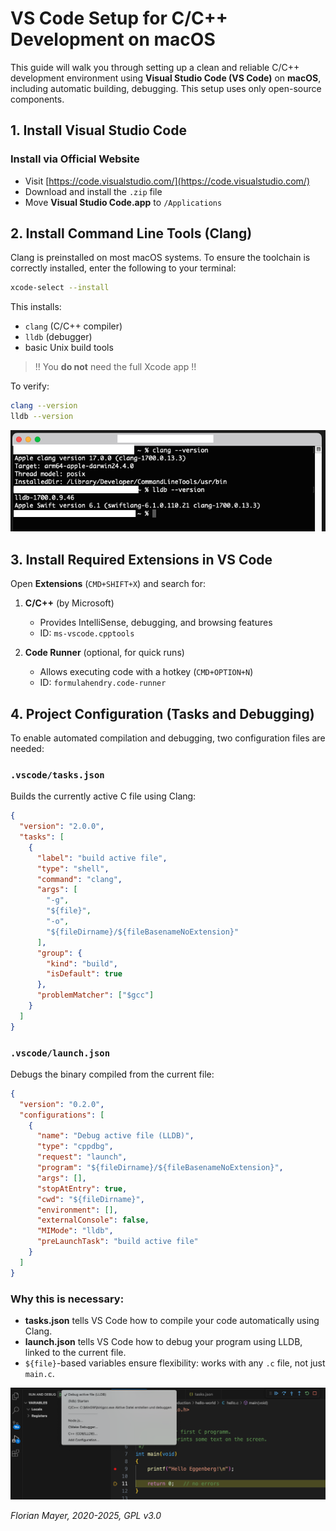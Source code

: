 # VS Code Setup for C/C++ Development on macOS

This guide will walk you through setting up a clean and reliable C/C++ development environment using **Visual Studio Code (VS Code)** on **macOS**, including automatic building, debugging. This setup uses only open-source components.

## 1. Install Visual Studio Code

### Install via Official Website
- Visit [https://code.visualstudio.com/](https://code.visualstudio.com/)
- Download and install the `.zip` file
- Move **Visual Studio Code.app** to `/Applications`

## 2. Install Command Line Tools (Clang)

Clang is preinstalled on most macOS systems. To ensure the toolchain is correctly installed, enter the following to your terminal:
```bash
xcode-select --install
```
This installs:
- `clang` (C/C++ compiler)
- `lldb` (debugger)
- basic Unix build tools

> !! You **do not** need the full Xcode app !!

To verify:
```bash
clang --version
lldb --version
```
![Picture Verification of CLang installation](figures/verify_ClangUdB.png)

## 3. Install Required Extensions in VS Code

Open **Extensions** (`CMD+SHIFT+X`) and search for:

1. **C/C++** (by Microsoft)
   - Provides IntelliSense, debugging, and browsing features
   - ID: `ms-vscode.cpptools`

2. **Code Runner** (optional, for quick runs)
   - Allows executing code with a hotkey (`CMD+OPTION+N`)
   - ID: `formulahendry.code-runner`

## 4. Project Configuration (Tasks and Debugging)

To enable automated compilation and debugging, two configuration files are needed:

### `.vscode/tasks.json`
Builds the currently active C file using Clang:
```json
{
  "version": "2.0.0",
  "tasks": [
    {
      "label": "build active file",
      "type": "shell",
      "command": "clang",
      "args": [
        "-g",
        "${file}",
        "-o",
        "${fileDirname}/${fileBasenameNoExtension}"
      ],
      "group": {
        "kind": "build",
        "isDefault": true
      },
      "problemMatcher": ["$gcc"]
    }
  ]
}
```

### `.vscode/launch.json`
Debugs the binary compiled from the current file:
```json
{
  "version": "0.2.0",
  "configurations": [
    {
      "name": "Debug active file (LLDB)",
      "type": "cppdbg",
      "request": "launch",
      "program": "${fileDirname}/${fileBasenameNoExtension}",
      "args": [],
      "stopAtEntry": true,
      "cwd": "${fileDirname}",
      "environment": [],
      "externalConsole": false,
      "MIMode": "lldb",
      "preLaunchTask": "build active file"
    }
  ]
}
```

### Why this is necessary:
- **tasks.json** tells VS Code how to compile your code automatically using Clang.
- **launch.json** tells VS Code how to debug your program using LLDB, linked to the current file.
- `${file}`-based variables ensure flexibility: works with any `.c` file, not just `main.c`.

![DeBug](figures/debugging.png)


*Florian Mayer, 2020-2025, GPL v3.0*   